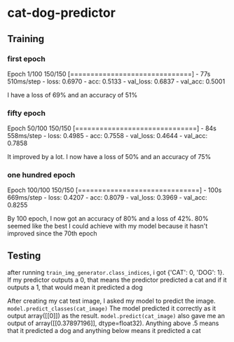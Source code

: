 # cat-dog-predictor

## Training
### first epoch
Epoch 1/100
150/150 [==============================] - 77s 510ms/step - loss: 0.6970 - acc: 0.5133 - val_loss: 0.6837 - val_acc: 0.5001

I have a loss of 69% and an accuracy of 51%

### fifty epoch
Epoch 50/100
150/150 [==============================] - 84s 558ms/step - loss: 0.4985 - acc: 0.7558 - val_loss: 0.4644 - val_acc: 0.7858

It improved by a lot. I now have a loss of 50% and an accuracy of 75%

### one hundred epoch
Epoch 100/100
150/150 [==============================] - 100s 669ms/step - loss: 0.4207 - acc: 0.8079 - val_loss: 0.3969 - val_acc: 0.8255

By 100 epoch, I now got an accuracy of 80% and a loss of 42%. 80% seemed like the best I could achieve with my model because it hasn't improved since the 70th epoch

## Testing
after running 
```train_img_generator.class_indices```, i got {'CAT': 0, 'DOG': 1}. 
If my predictor outputs a 0, that means the predictor predicted a cat and if it outputs a 1, that would mean it predicted a dog

After creating my cat test image, I asked my model to predict the image.
```model.predict_classes(cat_image)```
The model predicted it correctly as it output array([[0]]) as the result.
```model.predict(cat_image)``` also gave me an output of array([[0.37897196]], dtype=float32).
Anything above .5 means that it predicted a dog and anything below means it predicted a cat
